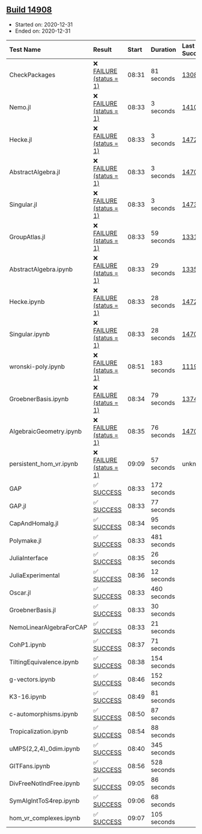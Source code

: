 ## [Build 14908](https://oscarci.mathematik.uni-kl.de/job/oscar/14908/)

* Started on: 2020-12-31
* Ended on: 2020-12-31

| Test Name    | Result | Start | Duration | Last Success | First Failure |
|:-------------|:-------|:------|:---------|:-------------|:--------------|
| CheckPackages | ❌ [FAILURE (status = 1)](https://oscarci.mathematik.uni-kl.de/job/oscar/14908/artifact/logs/build-14908/CheckPackages.log) | 08:31 | 81 seconds | [13085](https://oscarci.mathematik.uni-kl.de/job/oscar/13085/) | [13086](https://oscarci.mathematik.uni-kl.de/job/oscar/13086/) |
| Nemo.jl | ❌ [FAILURE (status = 1)](https://oscarci.mathematik.uni-kl.de/job/oscar/14908/artifact/logs/build-14908/Nemo.jl.log) | 08:33 | 3 seconds | [14101](https://oscarci.mathematik.uni-kl.de/job/oscar/14101/) | [14102](https://oscarci.mathematik.uni-kl.de/job/oscar/14102/) |
| Hecke.jl | ❌ [FAILURE (status = 1)](https://oscarci.mathematik.uni-kl.de/job/oscar/14908/artifact/logs/build-14908/Hecke.jl.log) | 08:33 | 3 seconds | [14723](https://oscarci.mathematik.uni-kl.de/job/oscar/14723/) | [14724](https://oscarci.mathematik.uni-kl.de/job/oscar/14724/) |
| AbstractAlgebra.jl | ❌ [FAILURE (status = 1)](https://oscarci.mathematik.uni-kl.de/job/oscar/14908/artifact/logs/build-14908/AbstractAlgebra.jl.log) | 08:33 | 3 seconds | [14701](https://oscarci.mathematik.uni-kl.de/job/oscar/14701/) | [14702](https://oscarci.mathematik.uni-kl.de/job/oscar/14702/) |
| Singular.jl | ❌ [FAILURE (status = 1)](https://oscarci.mathematik.uni-kl.de/job/oscar/14908/artifact/logs/build-14908/Singular.jl.log) | 08:33 | 3 seconds | [14732](https://oscarci.mathematik.uni-kl.de/job/oscar/14732/) | [14733](https://oscarci.mathematik.uni-kl.de/job/oscar/14733/) |
| GroupAtlas.jl | ❌ [FAILURE (status = 1)](https://oscarci.mathematik.uni-kl.de/job/oscar/14908/artifact/logs/build-14908/GroupAtlas.jl.log) | 08:33 | 59 seconds | [13311](https://oscarci.mathematik.uni-kl.de/job/oscar/13311/) | [13312](https://oscarci.mathematik.uni-kl.de/job/oscar/13312/) |
| AbstractAlgebra.ipynb | ❌ [FAILURE (status = 1)](https://oscarci.mathematik.uni-kl.de/job/oscar/14908/artifact/logs/build-14908/AbstractAlgebra.ipynb.log) | 08:33 | 29 seconds | [13355](https://oscarci.mathematik.uni-kl.de/job/oscar/13355/) | [13356](https://oscarci.mathematik.uni-kl.de/job/oscar/13356/) |
| Hecke.ipynb | ❌ [FAILURE (status = 1)](https://oscarci.mathematik.uni-kl.de/job/oscar/14908/artifact/logs/build-14908/Hecke.ipynb.log) | 08:33 | 28 seconds | [14723](https://oscarci.mathematik.uni-kl.de/job/oscar/14723/) | [14724](https://oscarci.mathematik.uni-kl.de/job/oscar/14724/) |
| Singular.ipynb | ❌ [FAILURE (status = 1)](https://oscarci.mathematik.uni-kl.de/job/oscar/14908/artifact/logs/build-14908/Singular.ipynb.log) | 08:33 | 28 seconds | [14701](https://oscarci.mathematik.uni-kl.de/job/oscar/14701/) | [14702](https://oscarci.mathematik.uni-kl.de/job/oscar/14702/) |
| wronski-poly.ipynb | ❌ [FAILURE (status = 1)](https://oscarci.mathematik.uni-kl.de/job/oscar/14908/artifact/logs/build-14908/wronski-poly.ipynb.log) | 08:51 | 183 seconds | [11192](https://oscarci.mathematik.uni-kl.de/job/oscar/11192/) | [11193](https://oscarci.mathematik.uni-kl.de/job/oscar/11193/) |
| GroebnerBasis.ipynb | ❌ [FAILURE (status = 1)](https://oscarci.mathematik.uni-kl.de/job/oscar/14908/artifact/logs/build-14908/GroebnerBasis.ipynb.log) | 08:34 | 79 seconds | [13748](https://oscarci.mathematik.uni-kl.de/job/oscar/13748/) | [13749](https://oscarci.mathematik.uni-kl.de/job/oscar/13749/) |
| AlgebraicGeometry.ipynb | ❌ [FAILURE (status = 1)](https://oscarci.mathematik.uni-kl.de/job/oscar/14908/artifact/logs/build-14908/AlgebraicGeometry.ipynb.log) | 08:35 | 76 seconds | [14701](https://oscarci.mathematik.uni-kl.de/job/oscar/14701/) | [14702](https://oscarci.mathematik.uni-kl.de/job/oscar/14702/) |
| persistent_hom_vr.ipynb | ❌ [FAILURE (status = 1)](https://oscarci.mathematik.uni-kl.de/job/oscar/14908/artifact/logs/build-14908/persistent_hom_vr.ipynb.log) | 09:09 | 57 seconds | unknown | unknown |
| GAP | ✅ [SUCCESS](https://oscarci.mathematik.uni-kl.de/job/oscar/14908/artifact/logs/build-14908/GAP.log) | 08:33 | 172 seconds |  |  |
| GAP.jl | ✅ [SUCCESS](https://oscarci.mathematik.uni-kl.de/job/oscar/14908/artifact/logs/build-14908/GAP.jl.log) | 08:33 | 77 seconds |  |  |
| CapAndHomalg.jl | ✅ [SUCCESS](https://oscarci.mathematik.uni-kl.de/job/oscar/14908/artifact/logs/build-14908/CapAndHomalg.jl.log) | 08:34 | 95 seconds |  |  |
| Polymake.jl | ✅ [SUCCESS](https://oscarci.mathematik.uni-kl.de/job/oscar/14908/artifact/logs/build-14908/Polymake.jl.log) | 08:33 | 481 seconds |  |  |
| JuliaInterface | ✅ [SUCCESS](https://oscarci.mathematik.uni-kl.de/job/oscar/14908/artifact/logs/build-14908/JuliaInterface.log) | 08:35 | 26 seconds |  |  |
| JuliaExperimental | ✅ [SUCCESS](https://oscarci.mathematik.uni-kl.de/job/oscar/14908/artifact/logs/build-14908/JuliaExperimental.log) | 08:36 | 12 seconds |  |  |
| Oscar.jl | ✅ [SUCCESS](https://oscarci.mathematik.uni-kl.de/job/oscar/14908/artifact/logs/build-14908/Oscar.jl.log) | 08:33 | 460 seconds |  |  |
| GroebnerBasis.jl | ✅ [SUCCESS](https://oscarci.mathematik.uni-kl.de/job/oscar/14908/artifact/logs/build-14908/GroebnerBasis.jl.log) | 08:33 | 30 seconds |  |  |
| NemoLinearAlgebraForCAP | ✅ [SUCCESS](https://oscarci.mathematik.uni-kl.de/job/oscar/14908/artifact/logs/build-14908/NemoLinearAlgebraForCAP.log) | 08:33 | 21 seconds |  |  |
| CohP1.ipynb | ✅ [SUCCESS](https://oscarci.mathematik.uni-kl.de/job/oscar/14908/artifact/logs/build-14908/CohP1.ipynb.log) | 08:37 | 71 seconds |  |  |
| TiltingEquivalence.ipynb | ✅ [SUCCESS](https://oscarci.mathematik.uni-kl.de/job/oscar/14908/artifact/logs/build-14908/TiltingEquivalence.ipynb.log) | 08:38 | 154 seconds |  |  |
| g-vectors.ipynb | ✅ [SUCCESS](https://oscarci.mathematik.uni-kl.de/job/oscar/14908/artifact/logs/build-14908/g-vectors.ipynb.log) | 08:46 | 152 seconds |  |  |
| K3-16.ipynb | ✅ [SUCCESS](https://oscarci.mathematik.uni-kl.de/job/oscar/14908/artifact/logs/build-14908/K3-16.ipynb.log) | 08:49 | 81 seconds |  |  |
| c-automorphisms.ipynb | ✅ [SUCCESS](https://oscarci.mathematik.uni-kl.de/job/oscar/14908/artifact/logs/build-14908/c-automorphisms.ipynb.log) | 08:50 | 87 seconds |  |  |
| Tropicalization.ipynb | ✅ [SUCCESS](https://oscarci.mathematik.uni-kl.de/job/oscar/14908/artifact/logs/build-14908/Tropicalization.ipynb.log) | 08:54 | 88 seconds |  |  |
| uMPS(2,2,4)_0dim.ipynb | ✅ [SUCCESS](https://oscarci.mathematik.uni-kl.de/job/oscar/14908/artifact/logs/build-14908/uMPS-2-2-4-_0dim.ipynb.log) | 08:40 | 345 seconds |  |  |
| GITFans.ipynb | ✅ [SUCCESS](https://oscarci.mathematik.uni-kl.de/job/oscar/14908/artifact/logs/build-14908/GITFans.ipynb.log) | 08:56 | 528 seconds |  |  |
| DivFreeNotIndFree.ipynb | ✅ [SUCCESS](https://oscarci.mathematik.uni-kl.de/job/oscar/14908/artifact/logs/build-14908/DivFreeNotIndFree.ipynb.log) | 09:05 | 86 seconds |  |  |
| SymAlgIntToS4rep.ipynb | ✅ [SUCCESS](https://oscarci.mathematik.uni-kl.de/job/oscar/14908/artifact/logs/build-14908/SymAlgIntToS4rep.ipynb.log) | 09:06 | 68 seconds |  |  |
| hom_vr_complexes.ipynb | ✅ [SUCCESS](https://oscarci.mathematik.uni-kl.de/job/oscar/14908/artifact/logs/build-14908/hom_vr_complexes.ipynb.log) | 09:07 | 105 seconds |  |  |
